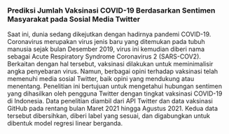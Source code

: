 ### Prediksi Jumlah Vaksinasi COVID-19 Berdasarkan Sentimen Masyarakat pada Sosial Media Twitter


Saat ini, dunia sedang dikejutkan dengan hadirnya pandemi COVID-19. Coronavirus merupakan virus jenis baru yang ditemukan pada tubuh manusia sejak bulan Desember 2019, virus ini kemudian diberi nama sebagai Acute Respiratory Syndrome Coronavirus 2 (SARS-COV2). Berkaitan dengan hal tersebut, vaksinasi dilakukan untuk meminimalisir angka penyebaran virus. Namun, berbagai opini terhadap vaksinasi telah memenuhi media sosial Twitter, baik opini yang mendukung atau menentang. Penelitian ini bertujuan untuk mengetahui hubungan sentimen yang dihasilkan oleh pengguna Twitter dengan tingkat vaksinasi COVID-19 di Indonesia. Data penelitian diambil dari API Twitter dan data vaksinasi GitHub pada rentang bulan Maret 2021 hingga Agustus 2021. Kedua data tersebut dibersihkan, diberi label yang sesuai, dan digabungkan untuk dibentuk model regresi linear berganda.

